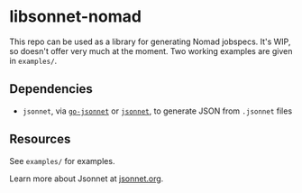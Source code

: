 # libsonnet-nomad

This repo can be used as a library for generating Nomad jobspecs. It's WIP, so
doesn't offer very much at the moment. Two working examples are given in
`examples/`.

## Dependencies

* `jsonnet`, via [`go-jsonnet`](https://github.com/google/go-jsonnet) or
  [`jsonnet`](https://github.com/google/jsonnet), to generate JSON from
  `.jsonnet` files

## Resources

See `examples/` for examples.

Learn more about Jsonnet at [jsonnet.org](https://jsonnet.org).
